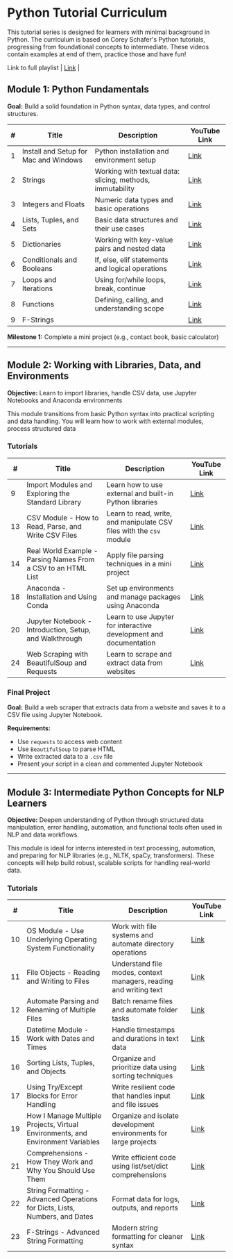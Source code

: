 # Python Tutorial Curriculum

This tutorial series is designed for learners with minimal background in Python. The curriculum is based on Corey Schafer's Python tutorials, progressing from foundational concepts to intermediate. These videos contain examples at end of them, practice those and have fun!

Link to full playlist | [Link](https://www.youtube.com/watch?v=YYXdXT2l-Gg&list=PLu7Hcqy8NmKwv7Lw762dFzoSXqj3MwBsh) |

## Module 1: Python Fundamentals

**Goal:** Build a solid foundation in Python syntax, data types, and control structures.

| # | Title | Description | YouTube Link |
|---|-------|-------------|--------------|
| 1 | Install and Setup for Mac and Windows | Python installation and environment setup | [Link](https://www.youtube.com/watch?v=YYXdXT2l-Gg&list=PLu7Hcqy8NmKwv7Lw762dFzoSXqj3MwBsh&index=1) |
| 2 | Strings | Working with textual data: slicing, methods, immutability | [Link](https://www.youtube.com/watch?v=k9TUPpGqYTo&list=PLu7Hcqy8NmKwv7Lw762dFzoSXqj3MwBsh&index=2) |
| 3 | Integers and Floats | Numeric data types and basic operations | [Link](https://www.youtube.com/watch?v=khKv-8q7YmY&list=PLu7Hcqy8NmKwv7Lw762dFzoSXqj3MwBsh&index=3) |
| 4 | Lists, Tuples, and Sets | Basic data structures and their use cases | [Link](https://www.youtube.com/watch?v=W8KRzm-HUcc&list=PLu7Hcqy8NmKwv7Lw762dFzoSXqj3MwBsh&index=4) |
| 5 | Dictionaries | Working with key-value pairs and nested data | [Link](https://www.youtube.com/watch?v=daefaLgNkw0&list=PLu7Hcqy8NmKwv7Lw762dFzoSXqj3MwBsh&index=5) |
| 6 | Conditionals and Booleans | If, else, elif statements and logical operations | [Link](https://www.youtube.com/watch?v=DZwmZ8Usvnk&list=PLu7Hcqy8NmKwv7Lw762dFzoSXqj3MwBsh&index=6) |
| 7 | Loops and Iterations | Using for/while loops, break, continue | [Link](https://www.youtube.com/watch?v=6iF8Xb7Z3wQ&list=PLu7Hcqy8NmKwv7Lw762dFzoSXqj3MwBsh&index=7) |
| 8 | Functions | Defining, calling, and understanding scope | [Link](https://www.youtube.com/watch?v=9Os0o3wzS_I&list=PLu7Hcqy8NmKwv7Lw762dFzoSXqj3MwBsh&index=8) |
| 9 | F-Strings | | [Link](https://www.youtube.com/watch?v=nghuHvKLhJA&list=PLu7Hcqy8NmKwv7Lw762dFzoSXqj3MwBsh&index=23) |

**Milestone 1:** Complete a mini project (e.g., contact book, basic calculator)

---

## Module 2: Working with Libraries, Data, and Environments

**Objective:** Learn to import libraries, handle CSV data, use Jupyter Notebooks and Anaconda environments

This module transitions from basic Python syntax into practical scripting and data handling. You will learn how to work with external modules, process structured data
### Tutorials

| # | Title | Description | YouTube Link |
|---|-------|-------------|--------------|
| 9 | Import Modules and Exploring the Standard Library | Learn how to use external and built-in Python libraries | [Link]() |
| 13 | CSV Module - How to Read, Parse, and Write CSV Files | Learn to read, write, and manipulate CSV files with the `csv` module | [Link]() |
| 14 | Real World Example - Parsing Names From a CSV to an HTML List | Apply file parsing techniques in a mini project | [Link]() |
| 18 | Anaconda - Installation and Using Conda | Set up environments and manage packages using Anaconda | [Link]() |
| 20 | Jupyter Notebook - Introduction, Setup, and Walkthrough | Learn to use Jupyter for interactive development and documentation | [Link]() |
| 24 | Web Scraping with BeautifulSoup and Requests | Learn to scrape and extract data from websites | [Link]() |

### Final Project

**Goal:** Build a web scraper that extracts data from a website and saves it to a CSV file using Jupyter Notebook.

**Requirements:**
- Use `requests` to access web content
- Use `BeautifulSoup` to parse HTML
- Write extracted data to a `.csv` file
- Present your script in a clean and commented Jupyter Notebook


---

## Module 3: Intermediate Python Concepts for NLP Learners

**Objective:** Deepen understanding of Python through structured data manipulation, error handling, automation, and functional tools often used in NLP and data workflows.

This module is ideal for interns interested in text processing, automation, and preparing for NLP libraries (e.g., NLTK, spaCy, transformers). These concepts will help build robust, scalable scripts for handling real-world data.

### Tutorials

| # | Title | Description | YouTube Link |
|---|-------|-------------|--------------|
| 10 | OS Module - Use Underlying Operating System Functionality | Work with file systems and automate directory operations | [Link]() |
| 11 | File Objects - Reading and Writing to Files | Understand file modes, context managers, reading and writing text | [Link]() |
| 12 | Automate Parsing and Renaming of Multiple Files | Batch rename files and automate folder tasks | [Link]() |
| 15 | Datetime Module - Work with Dates and Times | Handle timestamps and durations in text data | [Link]() |
| 16 | Sorting Lists, Tuples, and Objects | Organize and prioritize data using sorting techniques | [Link]() |
| 17 | Using Try/Except Blocks for Error Handling | Write resilient code that handles input and file issues | [Link]() |
| 19 | How I Manage Multiple Projects, Virtual Environments, and Environment Variables | Organize and isolate development environments for large projects | [Link]() |
| 21 | Comprehensions - How They Work and Why You Should Use Them | Write efficient code using list/set/dict comprehensions | [Link]() |
| 22 | String Formatting - Advanced Operations for Dicts, Lists, Numbers, and Dates | Format data for logs, outputs, and reports | [Link]() |
| 23 | F-Strings - Advanced String Formatting | Modern string formatting for cleaner syntax | [Link]() |
